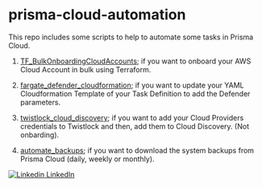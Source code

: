 # prisma-cloud-automation

This repo includes some scripts to help to automate some tasks in Prisma Cloud.

1. [TF_BulkOnboardingCloudAccounts](https://github.com/davidaavilar/prisma-cloud-automation/tree/main/TF_BulkOnboardingCloudAccounts); if you want to onboard your AWS Cloud Account in bulk using Terraform.

2. [fargate_defender_cloudformation](https://github.com/davidaavilar/prisma-cloud-automation/tree/main/fargate_defender_cloudformation); if you want to update your YAML Cloudformation Template of your Task Definition to add the Defender parameters.

3. [twistlock_cloud_discovery](https://github.com/davidaavilar/prisma-cloud-automation/tree/main/twistlock_cloud_discovery); if you want to add your Cloud Providers credentials to Twistlock and then, add them to Cloud Discovery. (Not onbarding).

4. [automate_backups](https://github.com/davidaavilar/prisma-cloud-automation/tree/main/automate_backups); if you want to download the system backups from Prisma Cloud (daily, weekly or monthly).

[![Linkedin](https://i.stack.imgur.com/gVE0j.png) LinkedIn](https://www.linkedin.com/in/david-alejandro-avila-rios-7bb12462/)
&nbsp;